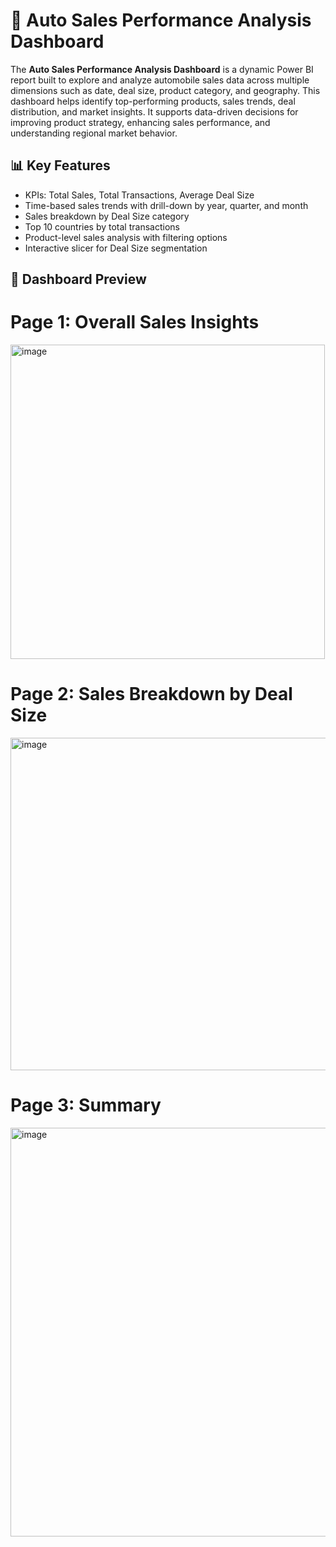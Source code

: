 # 🚗 Auto Sales Performance Analysis Dashboard

The **Auto Sales Performance Analysis Dashboard** is a dynamic Power BI report built to explore and analyze automobile sales data across multiple dimensions such as date, deal size, product category, and geography. This dashboard helps identify top-performing products, sales trends, deal distribution, and market insights. It supports data-driven decisions for improving product strategy, enhancing sales performance, and understanding regional market behavior.

## 📊 Key Features

- KPIs: Total Sales, Total Transactions, Average Deal Size
- Time-based sales trends with drill-down by year, quarter, and month
- Sales breakdown by Deal Size category
- Top 10 countries by total transactions
- Product-level sales analysis with filtering options
- Interactive slicer for Deal Size segmentation


## 📸 Dashboard Preview

# Page 1: Overall Sales Insights
<img width="503" alt="image" src="https://github.com/user-attachments/assets/9988f2b9-4d83-42a2-8da1-f0ac2dd8aada" />


# Page 2: Sales Breakdown  by Deal Size   
<img width="532" alt="image" src="https://github.com/user-attachments/assets/f4c11088-fcbc-4b5a-a61c-3b5e2e5ccbb4" />


# Page 3: Summary
<img width="654" alt="image" src="https://github.com/user-attachments/assets/d969a8e7-7489-43b2-8b34-d430f467c687" />




